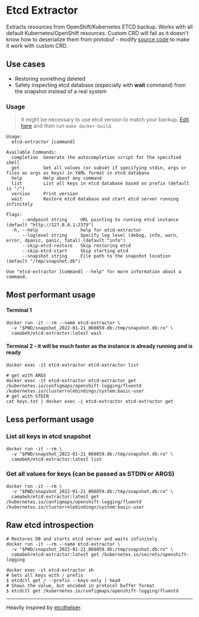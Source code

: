 # Etcd Extractor

Extracts resources from OpenShift/Kubernetes ETCD backup. Works with all default Kubernetes/OpenShift resources. Custom CRD will fail as it doesn't know how to deserialize them from protobuf - modify [source code](https://github.com/camabeh/etcd-extractor/blob/master/pkg/etcd.go#L23-L27) to make it work with custom CRD.

## Use cases

* Restoring something deleted
* Safely inspecting etcd database (especially with **wait** command) from the snapshot instead of a real system

### Usage

> It might be necessary to use etcd version to match your backup. [Edit here](https://github.com/camabeh/etcd-extractor/blob/master/Dockerfile#L1) and then run `make docker-build`.

```
Usage:
  etcd-extractor [command]

Available Commands:
  completion  Generate the autocompletion script for the specified shell
  get         Get all values (or subset if specifying stdin, args or files as args as keys) in YAML format in etcd database
  help        Help about any command
  list        List all keys in etcd database based on prefix (default is "/")
  version     Print version
  wait        Restore etcd database and start etcd server running infinitely

Flags:
      --endpoint string     URL pointing to running etcd instance (default "http://127.0.0.1:2379")
  -h, --help                help for etcd-extractor
      --loglevel string     Specify log level (debug, info, warn, error, dpanic, panic, fatal) (default "info")
      --skip-etcd-restore   Skip restoring etcd
      --skip-etcd-start     Skip starting etcd
      --snapshot string     File path to the snapshot location (default "/tmp/snapshot.db")

Use "etcd-extractor [command] --help" for more information about a command.
```

## Most performant usage

#### Terminal 1

```shell
docker run -it --rm --name etcd-extractor \
  -v "$PWD/snapshot_2022-01-21_060859.db:/tmp/snapshot.db:ro" \
  camabeh/etcd-extractor:latest wait
```

#### Terminal 2 - it will be much faster as the instance is already running and is ready

```shell
docker exec -it etcd-extractor etcd-extractor list

# get with ARGS
docker exec -it etcd-extractor etcd-extractor get /kubernetes.io/configmaps/openshift-logging/fluentd /kubernetes.io/clusterrolebindings/system:basic-user
# get with STDIN
cat keys.txt | docker exec -i etcd-extractor etcd-extractor get
```


## Less performant usage

### List all keys in etcd snapshot

```shell
docker run -it --rm \
  -v "$PWD/snapshot_2022-01-21_060859.db:/tmp/snapshot.db:ro" \
  camabeh/etcd-extractor:latest list
```

### Get all values for keys (can be passed as STDIN or ARGS)

```shell
docker run -it --rm \
  -v "$PWD/snapshot_2022-01-21_060859.db:/tmp/snapshot.db:ro" \
  camabeh/etcd-extractor:latest get /kubernetes.io/configmaps/openshift-logging/fluentd /kubernetes.io/clusterrolebindings/system:basic-user
```

## Raw etcd introspection

```shell
# Restores DB and starts etcd server and waits infinitely
docker run -it --rm --name etcd-extractor \
  -v "$PWD/snapshot_2022-01-21_060859.db:/tmp/snapshot.db:ro" \
  camabeh/etcd-extractor:latest get /kubernetes.io/secrets/openshift-logging

docker exec -it etcd-extractor sh
# Gets all keys with / prefix
$ etcdctl get / --prefix --keys-only | head
# Shows the value, but encoded in protocol buffer format
$ etcdctl get /kubernetes.io/configmaps/openshift-logging/fluentd
```

---

Heavily inspired by [etcdhelper](https://github.com/openshift/origin/blob/master/tools/etcdhelper/etcdhelper.go).
